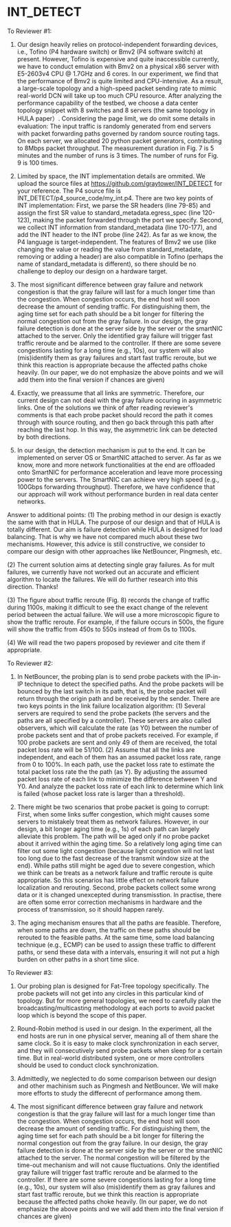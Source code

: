 # INT_DETECT

To Reviewer #1:

1. Our design heavily relies on protocol-independent forwarding devices, i.e., Tofino (P4 hardware switch) or Bmv2 (P4 software switch) at present. However, Tofino is expensive and quite inaccessible currently, we have to conduct emulation with Bmv2 on a physical x86 server with E5-2603v4 CPU @ 1.7GHz and 6 cores. In our experiment, we find that the performance of Bmv2 is quite limited and CPU-intensive. As a result, a large-scale topology and a high-speed packet sending rate to mimic real-world DCN will take up too much CPU resource. After analyzing the performance capability of the testbed, we choose a data center topology snippet with 8 switches and 8 servers (the same topology in HULA paper）. Considering the page limit, we do omit some details in evaluation: The input traffic is randomly generated from end servers with packet forwarding paths governed by random source routing tags. On each server, we allocated 20 python packet generators, contributing to 8Mbps packet throughput. The measurement duration in Fig. 7 is 5 minutes and the number of runs is 3 times. The number of runs for Fig. 9 is 100 times.

2. Limited by space, the INT implementation details are ommited. We upload the source files at https://github.com/graytower/INT_DETECT for your reference. The P4 source file is INT_DETECT/p4_source_code/my_int.p4. There are two key points of INT implementation: First, we parse the SR headers (line 79-85) and assign the first SR value to standard_metadata.egress_spec (line 120-123), making the packet forwarded through the port we specify. Second, we collect INT information from standard_metadata (line 170-177), and add the INT header to the INT probe (line 242). As far as we know, the P4 language is target-independent. The features of Bmv2 we use (like changing the value or reading the value from standard_metadate, removing or adding a header) are also compatible in Tofino (perhaps the name of standard_metadata is different), so there should be no challenge to deploy our design on a hardware target.

3. The most significant difference between gray failure and network congestion is that the gray failure will last for a much longer time than the congestion. When congestion occurs, the end host will soon decrease the amount of sending traffic. For distinguishing them, the aging time set for each path should be a bit longer for filtering the normal congestion out from the gray failure. In our design, the gray failure detection is done at the server side by the server or the smartNIC attached to the server. Only the identified gray failure will trigger fast traffic reroute and be alarmed to the controller. If there are some severe congestions lasting for a long time (e.g., 10s), our system will also (mis)identify them as gray failures and start fast traffic reroute, but we think this reaction is appropriate because the affected paths choke heavily.  (In our paper, we do not emphasize the above points and we will add them into the final version if chances are given)

4. Exactly, we preassume that all links are symmetric. Therefore, our current design can not deal with the gray failure occuring in asymmetric links. One of the solutions we think of after reading reviewer's comments is that each probe packet should record the path it comes through with source routing, and then go back through this path after reaching the last hop. In this way, the asymmetric link can be detected by both directions.

5. In our design, the detection mechanism is put to the end. It can be implemented on server OS or SmartNIC attached to server. As far as we know, more and more network functionalities at the end are offloaded onto SmartNIC for performance acceleration and leave more processing power to the servers. The SmartNIC can achieve very high speed (e.g., 100Gbps forwarding throughput). Therefore, we have confidence that our approach will work without performance burden in real data center networks.

Answer to additional points:
(1)  The probing method in our design is exactly the same with that in HULA. The purpose of our design and that of HULA is totally different. Our aim is failure detection while HULA is designed for load balancing. That is why we have not compared much about these two mechanisms. However, this advice is still constructive, we consider to compare our design with other approaches like NetBouncer, Pingmesh, etc.

(2) The current solution aims at detecting single gray failures. As for mult failures, we currently have not worked out an accurate and efficient algorithm to locate the failures. We will do further research into this direction. Thanks!

(3) The figure about traffic reroute (Fig. 8) records the change of traffic during 1100s, making it difficult to see the exact change of the relevent period between the actual failure. We will use a more microscopic figure to show the traffic reroute. For example, if the failure occurs in 500s, the figure will show the traffic from 450s to 550s instead of from 0s to 1100s.

(4) We will read the two papers proposed by reviewer and cite them if appropriate.

To Reviewer #2:

1.  In NetBouncer, the probing plan is to send probe packets with the IP-in-IP technique to detect the specified paths. And the probe packets will be bounced by the last switch in its path, that is, the probe packet will return through the origin path and be received by the sender. There are two keys points in the link failure localization algorithm:
(1) Several servers are required to send the probe packets (the servers and the paths are all specified by a controller). These servers are also called observers, which will calculate the rate (as Y0) between the number of probe packets sent and that of probe packets received. For example, if 100 probe packets are sent and only 49 of them are received, the total packet loss rate will be 51/100. 
(2) Assume that all the links are independent, and each of them has an assumed packet loss rate, range from 0 to 100%. In each path, use the packet loss rate to estimate the total packet loss rate the the path (as Y). By adjusting the assumed packet loss rate of each link to minimize the difference between Y and Y0. And analyze the packet loss rate of each link to determine which link is failed (whose packet loss rate is larger than a threshold).

2. There might be two scenarios that probe packet is going to corrupt: 
First, when some links suffer congestion, which might causes some servers to mistakely treat them as network failures. However, in our design, a bit longer aging time (e.g., 1s) of each path can largely alleviate this problem. The path will be aged only if no probe packet about it arrived within the aging time. So a relatively long aging time can filter out some light congestion (because light congestion will not last too long due to the fast decrease of the transmit window size at the end). While paths still might be aged due to severe congestion, which we think can be treats as a network failure and traffic reroute is quite appropriate. So this scenarios has little effect on network failure localization and rerouting. Second, probe packets collect some wrong data or it is changed unexcepted during transmisstion. In practise, there are often some error correction mechanisms in hardware and the process of transmission, so it should happen rarely.

3. The aging mechanism ensures that all the paths are feasible. Therefore, when some paths are down, the traffic on these paths should be rerouted to the feasible paths. At the same time, some load balancing technique (e.g., ECMP) can be used to assign these traffic to different paths, or send these data with a intervals, ensuring it will not put a high burden on other paths in a short time slice. 

To Reviewer #3:

1. Our probing plan is designed for Fat-Tree topology specifically. The probe packets will not get into any circles in this particular kind of topology. But for more general topologies, we need to carefully plan the broadcasting/multicasting methodology at each ports to avoid packet loop which is beyond the scope of this paper.

2. Round-Robin method is used in our design. In the experiment, all the end hosts are run in one physical server, meaning all of them share the same clock. So it is easy to make clock synchronization in each server, and they will consecutively send probe packets when sleep for a certain time. But in real-world distributed system, one or more controllers should be used to conduct clock synchronization.


3. Admittedly, we neglected to do some comparison between our design and other machinism such as Pingmesh and NetBouncer. We will make more efforts to study the differecnt of performance among them. 


4. The most significant difference between gray failure and network congestion is that the gray failure will last for a much longer time than the congestion. When congestion occurs, the end host will soon decrease the amount of sending traffic. For distinguishing them, the aging time set for each path should be a bit longer for filtering the normal congestion out from the gray failure. In our design, the gray failure detection is done at the server side by the server or the smartNIC attached to the server. The normal congestion will be filtered by the time-out mechanism and will not cause fluctuations. Only the identified gray failure will trigger fast traffic reroute and be alarmed to the controller. If there are some severe congestions lasting for a long time (e.g., 10s), our system will also (mis)identify them as gray failures and start fast traffic reroute, but we think this reaction is appropriate because the affected paths choke heavily.  (In our paper, we do not emphasize the above points and we will add them into the final version if chances are given)
